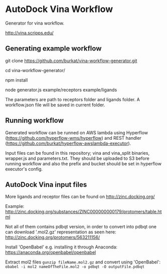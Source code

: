 # AutoDock Vina Workflow
Generator for vina workflow.

http://vina.scripps.edu/

## Generating example workflow

git clone https://github.com/burkat/vina-workflow-generator.git

cd vina-workflow-generator/

npm install

node generator.js example/receptors example/ligands

The parameters are path to receptors folder and ligands folder.
A workflow.json file will be saved in current folder.

## Running workflow
Generated workflow can be runned on AWS lambda using Hyperflow (https://github.com/hyperflow-wms/hyperflow) and REST handler (https://github.com/burkat/hyperflow-awslambda-executor).

Input files can be found in this repository; vina and vina_split binaries, wrapper.js and parameters.txt. They should be uploaded to S3 before running workflow and also the prefix and bucket should be set in hyperflow executor's config.

## AutoDock Vina input files
More ligands and receptor files can be found on http://zinc.docking.org/

Example: http://zinc.docking.org/substances/ZINC000000000179/protomers/table.html

Not all of them contains pdbqt version, in order to convert into pdbqt one can download '.mol2.gz' representation as seen here: http://zinc.docking.org/protomers/563211156/

Install 'OpenBabel' e.g. installing it through Anaconda: https://anaconda.org/openbabel/openbabel

Extract mol2 files `gunzip fileName.mol2.gz` and convert using 'OpenBabel': `obabel -i mol2 nameOfTheFile.mol2 -o pdbqt -O outputFile.pdbqt`
